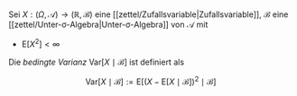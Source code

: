 Sei $X : (\Omega, \mathcal{A}) \to (\mathbb{R}, \mathscr{B})$ eine [[zettel/Zufallsvariable|Zufallsvariable]], $\mathcal{B}$ eine [[zettel/Unter-σ-Algebra|Unter-σ-Algebra]] von $\mathcal{A}$ mit
- $\text{E}[X^2] \lt \infty$

Die *bedingte Varianz* $\text{Var}[X \mid \mathcal{B}]$ ist definiert als

$$
	\text{Var}[X \mid \mathcal{B}] := \text{E}\left[ (X - \text{E}[X \mid \mathcal{B}])^2 \mid \mathcal{B} \right]
$$